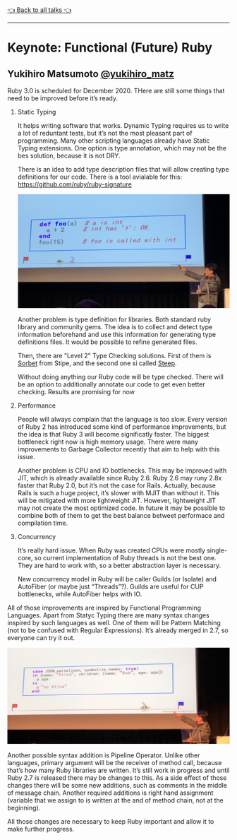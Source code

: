 [👈 Back to all talks 👈](../README.md)

---

# Keynote: Functional (Future) Ruby

## Yukihiro Matsumoto [@yukihiro_matz](https://twitter.com/yukihiro_matz) 

Ruby 3.0 is scheduled for December 2020. THere are still some things that need to be improved before it’s ready.

1. Static Typing

   It helps writing software that works. Dynamic Typing requires us to write a lot of reduntant tests, but it’s not the most pleasant part of programming. Many other scripting languages already have Static Typing extensions. One option is type annotation, which may not be the bes solution, because it is not DRY. 

   There is an idea to add type description files that will allow creating type definitions for our code. There is a tool avialable for this: https://github.com/ruby/ruby-signature

   ![0101-typing](media/0101-typing.jpg)

   Another problem is type definition for libraries. Both standard ruby library and community gems. The idea is to collect and detect type information beforehand and use this information for generating type definitions files. It would be possible to refine generated files.

   Then, there are "Level 2" Type Checking solutions. First of them is [Sorbet](https://github.com/sorbet/sorbet) from Stipe, and the second one si called [Steep](https://github.com/soutaro/steep).

   Without doing anything our Ruby code will be type checked. There will be an option to additionally annotate our code to get even better checking. Results are promising for now

2. Performance

   People will always complain that the language is too slow. Every version of Ruby 2 has introduced some kind of performance improvements, but the idea is that Ruby 3 will become significatly faster. The biggest bottleneck right now is high memory usage. There were many improvements to Garbage Collector recently that aim to help with this issue.

   Another problem is CPU and IO bottlenecks. This may be improved with JIT, which is already available since Ruby 2.6. Ruby 2.6 may runy 2.8x faster that Ruby 2.0, but it’s not the case for Rails. Actually, because Rails is such a huge project, it’s slower with MJIT than without it. This will be mitigated with more lightweight JIT. However, lightweight JIT may not create the most optimized code. In future it may be possible to combine both of them to get the best balance betweet performace and compilation time.

3. Concurrency

   It’s really hard issue. When Ruby was created CPUs were mostly single-core, so current implementation of Ruby threads is not the best one. They are hard to work with, so a better abstraction layer is necessary.

   New concurrency model in Ruby will be caller Guilds (or Isolate) and AutoFiber (or maybe just “Threads”?). Guilds are useful for CUP bottlenecks, while AutoFiber helps with IO.

All of those improvements are inspired by Functional Programming Languages. Apart from Statyc Typing there are many syntax changes inspired by such languages as well. One of them will be Pattern Matching (not to be confused with Regular Expressions). It’s already merged in 2.7, so everyone can try it out.

![0101-pattern-matching](media/0101-pattern-matching.jpg)

Another possible syntax addition is Pipeline Operator. Unlike other languages, primary argument will be the receiver of method call, because that’s how many Ruby libraries are written. It’s still work in progress and until Ruby 2.7 is released there may be changes to this. As a side effect of those changes there will be some new additions, such as comments in the middle of message chain. Another required additions is right hand assignment (variable that we assign to is written at the and of method chain, not at the beginning).

All those changes are necessary to keep Ruby important and allow it to make further progress.

